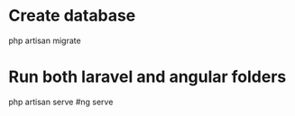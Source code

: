 # Create database
php artisan migrate

# Run both laravel and angular folders
php artisan serve
#ng serve
